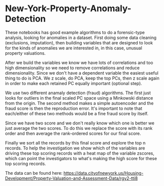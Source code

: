 # New-York-Property-Anomaly-Detection
These notebooks has good example algorithms to do a forensic-type analysis, looking for anomalies in a dataset. First doing some data cleaning (exclusions, imputation), then building variables that are designed to look for the kinds of anomalies we are interested in, in this case, unusual property valuations.

After we build the variables we know we have lots of correlations and too high dimensionality so we need to remove correlations and reduce dimensionality. Since we don't have a dependent variable the easiest useful thing to do is PCA. We z scale, do PCA, keep the top PCs, then z scale again in order to make each retained PC equally important (optional step).

We use two different anamaly detection (fraud) algorithms. The first just looks for outliers in the final scaled PC space using a Minkowski distance from the origin. The second method makes a simple autoencoder and the fraud score is then the reproduction error. It's important to note that each/either of these two methods would be a fine fraud score by itself.

Since we have two score and we don't really know which one is better we just average the two scores. To do this we replace the score with its rank order and then average the rank-ordered scores for our final score.

Finally we sort all the records by this final score and explore the top n records. To help the investigation we show which of the variables are driving these top scoring records with a heat map of the variable zscores, which can point the investigators to what's making the high score for these top scoring records.

The data can be found here: https://data.cityofnewyork.us/Housing-Development/Property-Valuation-and-Assessment-Data/rgy2-tti8
